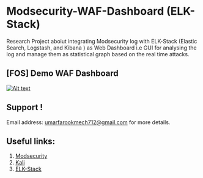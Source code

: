 # Modsecurity-WAF-Dashboard (ELK-Stack)

Research Project aboiut integrating Modsecurity log with ELK-Stack (Elastic Search, Logstash, and Kibana ) as  Web Dashboard i.e GUI for analysing the log and manage them as statistical graph based on the real time attacks.


## [FOS] Demo WAF Dashboard
 [![Alt text](https://img.youtube.com/vi/VLBDOqE8yWQ/0.jpg)](https://www.youtube.com/watch?v=VLBDOqE8yWQ)


## Support !
Email address: umarfarookmech712@gmail.com  for more details.

## Useful links:
 1. [Modsecurity](www.modsecurity.com/)
 2. [Kali](https://www.kali.org/)
 3. [ELK-Stack](https://www.elastic.co)
 
